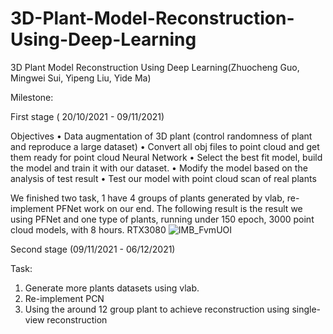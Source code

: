 # 3D-Plant-Model-Reconstruction-Using-Deep-Learning
3D Plant Model Reconstruction Using Deep Learning(Zhuocheng Guo, Mingwei Sui, Yipeng Liu, Yide Ma)



Milestone:

First stage ( 20/10/2021 - 09/11/2021)

Objectives
• Data augmentation of 3D plant (control randomness of plant and reproduce a large dataset)
• Convert all obj files to point cloud and get them ready for point cloud Neural Network • Select the best fit model, build the model and train it with our dataset. 
• Modify the model based on the analysis of test result
• Test our model with point cloud scan of real plants

We finished two task, 1 have 4 groups of plants generated by vlab, re-implement PFNet work on our end.
The following result is the result we using PFNet and one type of plants, running under 150 epoch, 3000 point cloud models, with 8 hours.  RTX3080
![IMB_FvmUOI](https://user-images.githubusercontent.com/66981525/141042330-556fb669-dcf9-45cd-89a5-91a4db5b4352.gif)

Second stage (09/11/2021 - 06/12/2021)

Task:
1. Generate more plants datasets using vlab.
2. Re-implement PCN
3. Using the around 12 group plant to achieve reconstruction using single-view reconstruction 
